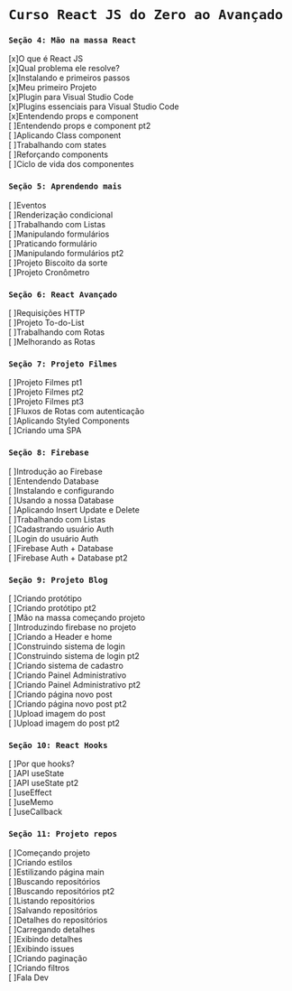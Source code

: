 # `Curso React JS do Zero ao Avançado`

### `Seção 4: Mão na massa React`
[x]O que é React JS  
[x]Qual problema ele resolve?   
[x]Instalando e primeiros passos  
[x]Meu primeiro Projeto  
[x]Plugin para Visual Studio Code  
[x]Plugins essenciais para Visual Studio Code  
[x]Entendendo props e component  
[ ]Entendendo props e component pt2  
[ ]Aplicando Class component  
[ ]Trabalhando com states  
[ ]Reforçando components  
[ ]Ciclo de vida dos componentes  


### `Seção 5: Aprendendo mais`
[ ]Eventos  
[ ]Renderização condicional  
[ ]Trabalhando com Listas  
[ ]Manipulando formulários  
[ ]Praticando formulário  
[ ]Manipulando formulários pt2  
[ ]Projeto Biscoito da sorte  
[ ]Projeto Cronômetro  


### `Seção 6: React Avançado`
[ ]Requisições HTTP  
[ ]Projeto To-do-List  
[ ]Trabalhando com Rotas  
[ ]Melhorando as Rotas  

### `Seção 7: Projeto Filmes`
[ ]Projeto Filmes pt1  
[ ]Projeto Filmes pt2  
[ ]Projeto Filmes pt3  
[ ]Fluxos de Rotas com autenticação  
[ ]Aplicando Styled Components  
[ ]Criando uma SPA  


### `Seção 8: Firebase`
[ ]Introdução ao Firebase  
[ ]Entendendo Database  
[ ]Instalando e configurando  
[ ]Usando a nossa Database  
[ ]Aplicando Insert Update e Delete  
[ ]Trabalhando com Listas  
[ ]Cadastrando usuário Auth  
[ ]Login do usuário Auth  
[ ]Firebase Auth + Database  
[ ]Firebase Auth + Database pt2  


### `Seção 9: Projeto Blog`
[ ]Criando protótipo  
[ ]Criando protótipo pt2  
[ ]Mão na massa começando projeto  
[ ]Introduzindo firebase no projeto  
[ ]Criando a Header e home  
[ ]Construindo sistema de login  
[ ]Construindo sistema de login pt2  
[ ]Criando sistema de cadastro  
[ ]Criando Painel Administrativo  
[ ]Criando Painel Administrativo pt2  
[ ]Criando página novo post  
[ ]Criando página novo post pt2  
[ ]Upload imagem do post  
[ ]Upload imagem do post pt2  


### `Seção 10: React Hooks`
[ ]Por que hooks?  
[ ]API useState  
[ ]API useState pt2  
[ ]useEffect  
[ ]useMemo  
[ ]useCallback  


### `Seção 11: Projeto repos`
[ ]Começando projeto  
[ ]Criando estilos  
[ ]Estilizando página main  
[ ]Buscando repositórios  
[ ]Buscando repositórios pt2  
[ ]Listando repositórios  
[ ]Salvando repositórios  
[ ]Detalhes do repositórios  
[ ]Carregando detalhes  
[ ]Exibindo detalhes  
[ ]Exibindo issues  
[ ]Criando paginação  
[ ]Criando filtros  
[ ]Fala Dev  